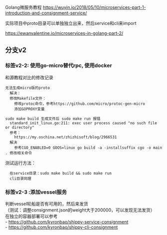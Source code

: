 Golang微服务教程
https://wuyin.io/2018/05/10/microservices-part-1-introduction-and-consignment-service/

实际项目中proto目录可以单独独立出来，然后service和cli来import

https://ewanvalentine.io/microservices-in-golang-part-2/  
## 分支v2  
### 标签v2-2: 使用go-micro替代rpc, 使用docker  
  
  和源教程对比的修改记录  
  
    无法生成micro版的proto  
      解决：  
      修改Makefile文件：  
        修改protoc命令，参考https://github.com/micro/protoc-gen-micro  
        添加GOPROXY变量  
         
    sudo make build 生成文件后 sudo make run 报错  
      standard_init_linux.go:211: exec user process caused "no such file or directory"  
      参考：  
        https://my.oschina.net/zhizhisoft/blog/2966531  
      解决  
        参考CGO_ENABLED=0 GOOS=linux go build -a -installsuffix cgo -o main . 修改相关命令 
         
  测试运行方法： 
   
      在service目录：sudo make build && sudo make run  
      cli目录同理  

### 标签v2-3  :添加vessel服务
  判断vessel轮船是否有可用的，然后来发货  
    （测试：调整consignment.json的weight大于200000，可以发现无法发货）  
  在独立的容器部署可以参考  
    - https://github.com/kyronbao/shippy-service-consignment  
    - https://github.com/kyronbao/shippy-cli-consignment  
  



